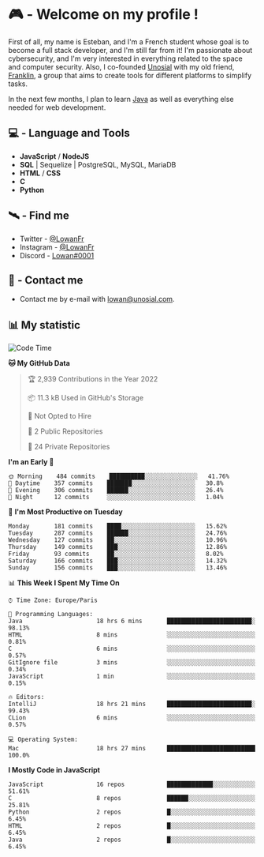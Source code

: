# 🎮 - Welcome on my profile !
First of all, my name is Esteban, and I'm a French student whose goal is to become a full stack developer, and I'm still far from it!
I'm passionate about cybersecurity, and I'm very interested in everything related to the space and computer security.
Also, I co-founded [Unosial](https://github.com/Unosial) with my old friend, [Franklin](https://github.com/AbaFranklin/), a group that aims to create tools for different platforms to simplify tasks. 

In the next few months, I plan to learn [Java](https://www.java.com/) as well as everything else needed for web development.




## 💻 - Language and Tools
- **JavaScript** / **NodeJS**
- **SQL** | Sequelize | PostgreSQL, MySQL, MariaDB
- **HTML** / **CSS**
- **C**
- **Python**

## 🛰️ - Find me

 - Twitter - [@LowanFr](https://twitter.com/LowanFr/)
 - Instagram - [@LowanFr](https://instagram.com/LowanFr)
 - Discord -  [Lowan#0001](https://unosial.bio/Lowan)
 
## 📡 - Contact me
 - Contact me by e-mail with [lowan@unosial.com](mailto:lowan@unosial.com).

## 📊 My statistic
<!--START_SECTION:waka-->
![Code Time](http://img.shields.io/badge/Code%20Time-222%20hrs%2047%20mins-blue)

**🐱 My GitHub Data** 

> 🏆 2,939 Contributions in the Year 2022
 > 
> 📦 11.3 kB Used in GitHub's Storage 
 > 
> 🚫 Not Opted to Hire
 > 
> 📜 2 Public Repositories 
 > 
> 🔑 24 Private Repositories  
 > 
**I'm an Early 🐤** 

```text
🌞 Morning    484 commits    ██████████░░░░░░░░░░░░░░░   41.76% 
🌆 Daytime    357 commits    ███████░░░░░░░░░░░░░░░░░░   30.8% 
🌃 Evening    306 commits    ██████░░░░░░░░░░░░░░░░░░░   26.4% 
🌙 Night      12 commits     ░░░░░░░░░░░░░░░░░░░░░░░░░   1.04%

```
📅 **I'm Most Productive on Tuesday** 

```text
Monday       181 commits    ████░░░░░░░░░░░░░░░░░░░░░   15.62% 
Tuesday      287 commits    ██████░░░░░░░░░░░░░░░░░░░   24.76% 
Wednesday    127 commits    ██░░░░░░░░░░░░░░░░░░░░░░░   10.96% 
Thursday     149 commits    ███░░░░░░░░░░░░░░░░░░░░░░   12.86% 
Friday       93 commits     ██░░░░░░░░░░░░░░░░░░░░░░░   8.02% 
Saturday     166 commits    ███░░░░░░░░░░░░░░░░░░░░░░   14.32% 
Sunday       156 commits    ███░░░░░░░░░░░░░░░░░░░░░░   13.46%

```


📊 **This Week I Spent My Time On** 

```text
⌚︎ Time Zone: Europe/Paris

💬 Programming Languages: 
Java                     18 hrs 6 mins       ████████████████████████░   98.13% 
HTML                     8 mins              ░░░░░░░░░░░░░░░░░░░░░░░░░   0.81% 
C                        6 mins              ░░░░░░░░░░░░░░░░░░░░░░░░░   0.57% 
GitIgnore file           3 mins              ░░░░░░░░░░░░░░░░░░░░░░░░░   0.34% 
JavaScript               1 min               ░░░░░░░░░░░░░░░░░░░░░░░░░   0.15%

🔥 Editors: 
IntelliJ                 18 hrs 21 mins      ████████████████████████░   99.43% 
CLion                    6 mins              ░░░░░░░░░░░░░░░░░░░░░░░░░   0.57%

💻 Operating System: 
Mac                      18 hrs 27 mins      █████████████████████████   100.0%

```

**I Mostly Code in JavaScript** 

```text
JavaScript               16 repos            █████████████░░░░░░░░░░░░   51.61% 
C                        8 repos             ██████░░░░░░░░░░░░░░░░░░░   25.81% 
Python                   2 repos             █░░░░░░░░░░░░░░░░░░░░░░░░   6.45% 
HTML                     2 repos             █░░░░░░░░░░░░░░░░░░░░░░░░   6.45% 
Java                     2 repos             █░░░░░░░░░░░░░░░░░░░░░░░░   6.45%

```



<!--END_SECTION:waka-->

